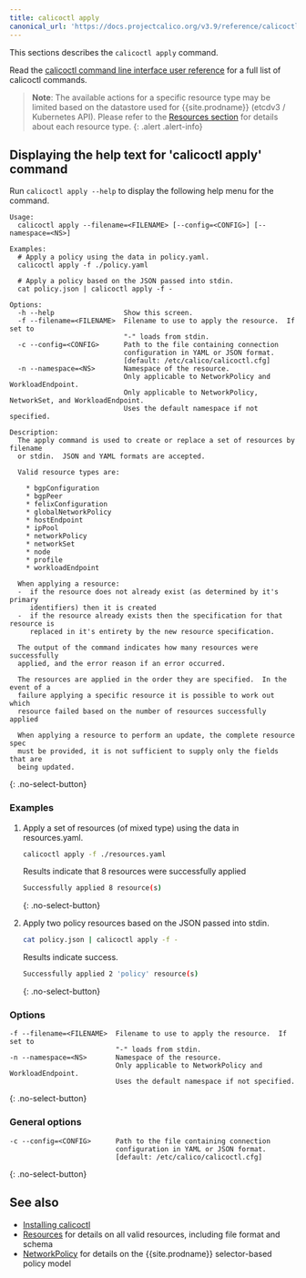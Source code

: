 ```yaml
---
title: calicoctl apply
canonical_url: 'https://docs.projectcalico.org/v3.9/reference/calicoctl/apply'
---
```


This sections describes the `calicoctl apply` command.

Read the [calicoctl command line interface user reference]({{site.baseurl}}/{{page.version}}/reference/calicoctl/)
for a full list of calicoctl commands.

> **Note**: The available actions for a specific resource type may be
> limited based on the datastore used for {{site.prodname}} (etcdv3 / Kubernetes API).
> Please refer to the
> [Resources section]({{site.baseurl}}/{{page.version}}/reference/resources/)
> for details about each resource type.
{: .alert .alert-info}


## Displaying the help text for 'calicoctl apply' command

Run `calicoctl apply --help` to display the following help menu for the
command.

```
Usage:
  calicoctl apply --filename=<FILENAME> [--config=<CONFIG>] [--namespace=<NS>]

Examples:
  # Apply a policy using the data in policy.yaml.
  calicoctl apply -f ./policy.yaml

  # Apply a policy based on the JSON passed into stdin.
  cat policy.json | calicoctl apply -f -

Options:
  -h --help                 Show this screen.
  -f --filename=<FILENAME>  Filename to use to apply the resource.  If set to
                            "-" loads from stdin.
  -c --config=<CONFIG>      Path to the file containing connection
                            configuration in YAML or JSON format.
                            [default: /etc/calico/calicoctl.cfg]
  -n --namespace=<NS>       Namespace of the resource.
                            Only applicable to NetworkPolicy and WorkloadEndpoint.
                            Only applicable to NetworkPolicy, NetworkSet, and WorkloadEndpoint.
                            Uses the default namespace if not specified.

Description:
  The apply command is used to create or replace a set of resources by filename
  or stdin.  JSON and YAML formats are accepted.

  Valid resource types are:

    * bgpConfiguration
    * bgpPeer
    * felixConfiguration
    * globalNetworkPolicy
    * hostEndpoint
    * ipPool
    * networkPolicy
    * networkSet
    * node
    * profile
    * workloadEndpoint

  When applying a resource:
  -  if the resource does not already exist (as determined by it's primary
     identifiers) then it is created
  -  if the resource already exists then the specification for that resource is
     replaced in it's entirety by the new resource specification.

  The output of the command indicates how many resources were successfully
  applied, and the error reason if an error occurred.

  The resources are applied in the order they are specified.  In the event of a
  failure applying a specific resource it is possible to work out which
  resource failed based on the number of resources successfully applied

  When applying a resource to perform an update, the complete resource spec
  must be provided, it is not sufficient to supply only the fields that are
  being updated.
```
{: .no-select-button}

### Examples

1. Apply a set of resources (of mixed type) using the data in resources.yaml.

   ```bash
   calicoctl apply -f ./resources.yaml
   ```

   Results indicate that 8 resources were successfully applied

   ```bash
   Successfully applied 8 resource(s)
   ```
   {: .no-select-button}

1. Apply two policy resources based on the JSON passed into stdin.

   ```bash
   cat policy.json | calicoctl apply -f -
   ```

   Results indicate success.

   ```bash
   Successfully applied 2 'policy' resource(s)
   ```
   {: .no-select-button}

### Options

```
-f --filename=<FILENAME>  Filename to use to apply the resource.  If set to
                          "-" loads from stdin.
-n --namespace=<NS>       Namespace of the resource.
                          Only applicable to NetworkPolicy and WorkloadEndpoint.
                          Uses the default namespace if not specified.
```
{: .no-select-button}

### General options

```
-c --config=<CONFIG>      Path to the file containing connection
                          configuration in YAML or JSON format.
                          [default: /etc/calico/calicoctl.cfg]
```
{: .no-select-button}

## See also

-  [Installing calicoctl]({{site.baseurl}}/{{page.version}}/getting-started/calicoctl/install)
-  [Resources]({{site.baseurl}}/{{page.version}}/reference/resources/) for details on all valid resources, including file format
   and schema
-  [NetworkPolicy]({{site.baseurl}}/{{page.version}}/reference/resources/networkpolicy) for details on the {{site.prodname}} selector-based policy model
